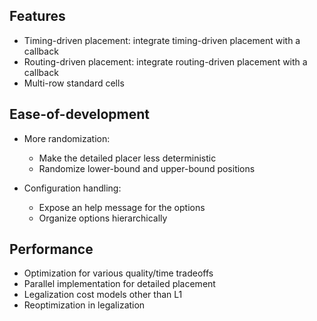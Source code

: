 ## Features

* Timing-driven placement: integrate timing-driven placement with a callback
* Routing-driven placement: integrate routing-driven placement with a callback
* Multi-row standard cells

## Ease-of-development

* More randomization:
    * Make the detailed placer less deterministic
    * Randomize lower-bound and upper-bound positions

* Configuration handling:
    * Expose an help message for the options
    * Organize options hierarchically

## Performance

* Optimization for various quality/time tradeoffs
* Parallel implementation for detailed placement
* Legalization cost models other than L1
* Reoptimization in legalization

